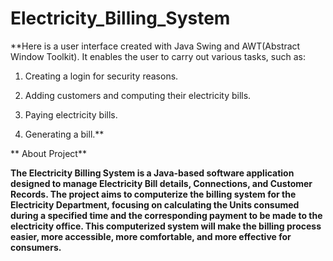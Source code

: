 # Electricity_Billing_System

**Here is a user interface created with Java Swing and AWT(Abstract Window Toolkit). It enables the user to carry out various tasks, such as:

1. Creating a login for security reasons.

2. Adding customers and computing their electricity bills.

3. Paying electricity bills.

4. Generating a bill.**

**
About Project**

**The Electricity Billing System is a Java-based software application designed to manage Electricity Bill details, Connections, and Customer Records. The project aims to computerize the billing system for the Electricity Department, focusing on calculating the Units consumed during a specified time and the corresponding payment to be made to the electricity office. This computerized system will make the billing process easier, more accessible, more comfortable, and more effective for consumers.**

